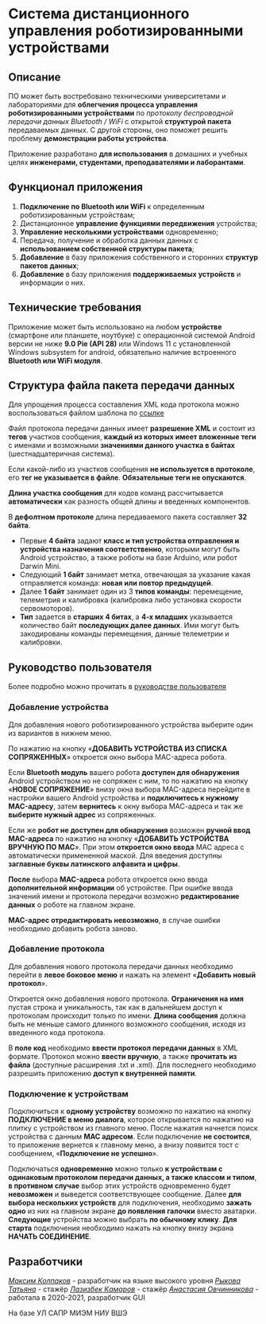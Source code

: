 # Система дистанционного управления роботизированными устройствами
## Описание
ПО может быть востребовано техническими университетами и лабораториями для **облегчения процесса управления роботизированными устройствами** по *протоколу беспроводной передачи данных Bluetooth / WiFi* с открытой **структурой пакета** передаваемых данных. С другой стороны, оно поможет решить проблему **демонстрации работы устройства**.

Приложение разработано **для использования** в домашних и учебных целях **инженерами, студентами, преподавателями и лаборантами**. 

## Функционал приложения
1.	**Подключение по Bluetooth или WiFi** к определенным роботизированным устройствам;
2.	Дистанционное **управление функциями передвижения** устройства;
3.	**Управление несколькими устройствами** одновременно;
4.	Передача, получение и обработка данных данных с **использованием собственной структуры пакета**;
5.	**Добавление** в базу приложения собственного и сторонних **структур пакетов данных**;
6.	**Добавление** в базу приложения **поддерживаемых устройств** и информации о них.

## Технические требования
Приложение может быть использовано на любом **устройстве** (смартфоне или планшете, ноутбуке) с операционной системой Android версии не ниже **9.0 Pie (API 28)** или Windows 11 с установленной Windows subsystem for android, обязательно наличие встроенного **Bluetooth или WiFi модуля**.

## Структура файла пакета передачи данных
Для упрощения процесса составления XML кода протокола можно воспользоваться файлом шаблона по [ссылке](https://drive.google.com/file/d/1DgwXtwNb38TRlwDL3d81XfH5eFk_xhqG/view?usp=sharing)

Файл протокола передачи данных имеет **разрешение XML** и состоит из **тегов** участков сообщения, **каждый из которых имеет вложенные теги** с именами и возможными **значениями данного участка в байтах** (шестнадцатеричная система). 

Если какой-либо из участков сообщения **не используется в протоколе**, его **тег не указывается в файле**. **Обязательные теги не опускаются**. 

**Длина участка сообщения** для кодов команд рассчитывается **автоматически** как разность общей длины и введенных компонентов.

В **дефолтном протоколе** длина передаваемого пакета составляет **32 байта**. 
* Первые **4 байта** задают **класс и тип устройства отправления и устройства назначения соответственно**, которыми могут быть Android устройство, а также роботы на базе Arduino, или робот Darwin Mini. 
* Следующий **1 байт** занимает метка, отвечающая за указание какая отправляется команда: **новая или повтор предыдущей**. 
* Далее **1 байт** занимает один из 3 **типов команды**: перемещение, телеметрия и калибровка (калибровка либо установка скорости сервомоторов). 
* **Тип** задается в **старших 4 битах**, а **4-х младших** указывается количество байт **последующих далее данных**. Ими могут быть закодированы команды перемещения, данные телеметрии и калибровки.

## Руководство пользователя

Более подробно можно прочитать в [руководстве пользователя](https://drive.google.com/file/d/1zkhzHQyIvyE6i714tYS-aKuhP0ao2Z2Y/view?usp=sharing)

### Добавление устройства

Для добавления нового роботизированного устройства выберите один из вариантов в нижнем меню. 

По нажатию на кнопку «**ДОБАВИТЬ УСТРОЙСТВА ИЗ СПИСКА СОПРЯЖЕННЫХ**» откроется окно выбора MAC-адреса робота. 

Если **Bluetooth модуль** вашего робота **доступен для обнаружения** Android устройством но не сопряжен с ним, то по нажатию на кнопку «**НОВОЕ СОПРЯЖЕНИЕ**» внизу окна выбора MAC-адреса перейдите в настройки вашего Android устройства и **подключитесь к нужному MAC-адресу**, затем **вернитесь** к окну выбора МАС-адреса и так же **выберите нужный адрес** из сопряженных. 

Если же **робот не доступен для обнаружения** возможен **ручной ввод MAC-адреса** по нажатию на кнопку «**ДОБАВИТЬ УСТРОЙСТВА ВРУЧНУЮ ПО МАС**». При этом **откроется окно ввода** МАС адреса с автоматически примененной маской. Для введения доступны **заглавные буквы латинского алфавита и цифры**.

**После** выбора **MAC-адреса** робота откроется окно ввода **дополнительной информации** об устройстве. При ошибке ввода значений имени и протокола передачи возможно **редактирование данных** о роботе на главном экране. 

**MAC-адрес отредактировать невозможно**, в случае ошибки необходимо добавить робота заново.

### Добавление протокола

Для добавления нового протокола передачи данных необходимо перейти в **левое боковое меню** и нажать на элемент «**Добавить новый протокол**». 

Откроется окно добавления нового протокола. **Ограничения на имя** пустая строка и уникальность, так как в дальнейшем доступ к протоколам происходит только по имени. **Длина сообщения** должна быть не меньше самого длинного возможного сообщения, исходя из введенного кода протокола.

В **поле код** необходимо **ввести протокол передачи данных** в XML формате. Протокол можно **ввести вручную**, а также **прочитать из файла** (доступные расширения .txt и .xml). Для последнего необходимо разрешить приложению **доступ к внутренней памяти**.

### Подключение к устройствам

Подключиться к **одному устройству** возможно по нажатию на кнопку **ПОДКЛЮЧЕНИЕ в меню диалога**, которое открывается по нажатию на плитку с устройством из главного меню. После нажатия начнется поиск устройства с данным **MAC адресом**. Если подключение **не состоится**, то приложение вернется к главному меню, а внизу появится тост с сообщением, «**Подключение не успешно**».

Подключаться **одновременно** можно только **к устройствам с одинаковым протоколом передачи данных, а также классом и типом**, **в противном случае** выбор этих устройств одновременно будет **невозможен** и выведется соответствующее сообщение. Далее **для выбора нескольких устройств** для подключения, необходимо **зажать одно** из них на главном экране **до появления галочки** вместо аватарки. **Следующие** устройства можно выбрать **по обычному клику**. **Для старта** подключения необходимо нажать на кнопку внизу экрана **НАЧАТЬ СОЕДИНЕНИЕ**. 

## Разработчики

*[Максим Колпаков](https://vk.com/mkolpakov2002)* - разработчик на языке высокого уровня
*[Рыкова Татьяна](https://vk.com/id326207212)* - стажёр
*[Лазизбек Камаров](https://vk.com/kamarov11)* - стажёр
*[Анастасия Овчинникова](https://vk.com/n.ovechka)* - работала в 2020-2021, разработчик GUI

На базе УЛ САПР МИЭМ НИУ ВШЭ


